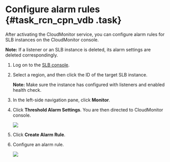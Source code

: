 # Configure alarm rules {#task_rcn_cpn_vdb .task}

After activating the CloudMonitor service, you can configure alarm rules for SLB instances on the CloudMonitor console.

**Note:** If a listener or an SLB instance is deleted, its alarm settings are deleted correspondingly.

1.  Log on to the [SLB console](https://slbnew.console.aliyun.com/). 
2.  Select a region, and then click the ID of the target SLB instance. 

    **Note:** Make sure the instance has configured with listeners and enabled health check.

3.  In the left-side navigation pane, click **Monitor**. 
4.  Click **Threshold Alarm Settings**. You are then directed to CloudMonitor console. 

    ![](http://static-aliyun-doc.oss-cn-hangzhou.aliyuncs.com/assets/img/4154/2606_en-US.png)

5.  Click **Create Alarm Rule**. 
6.  Configure an alarm rule. 

    ![](http://static-aliyun-doc.oss-cn-hangzhou.aliyuncs.com/assets/img/4154/2611_en-US.png)


